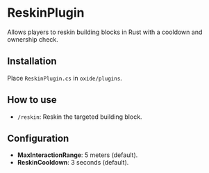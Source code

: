 # ReskinPlugin
Allows players to reskin building blocks in Rust with a cooldown and ownership check.

## Installation
Place `ReskinPlugin.cs` in `oxide/plugins`.

## How to use
- `/reskin`: Reskin the targeted building block.

## Configuration
- **MaxInteractionRange**: 5 meters (default).
- **ReskinCooldown**: 3 seconds (default).
